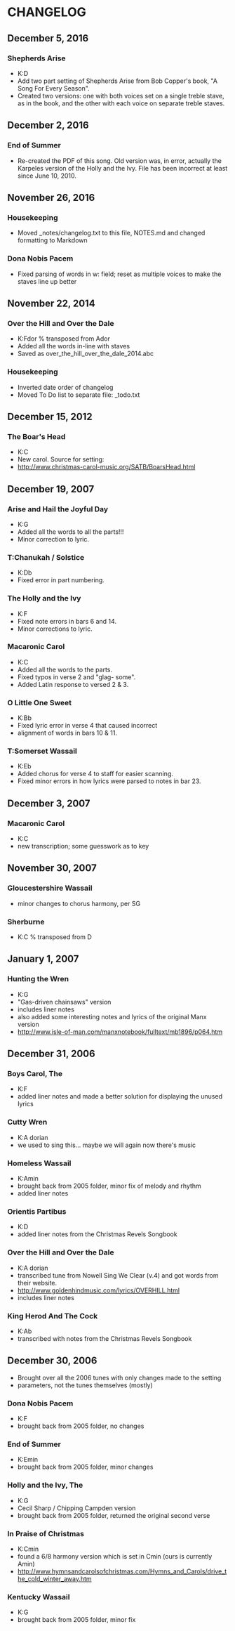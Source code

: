 # CHANGELOG 

## December 5, 2016

### Shepherds Arise

- K:D
- Add two part setting of Shepherds Arise from Bob Copper's book, "A Song For Every Season".
- Created two versions: one with both voices set on a single treble stave, as in the book, and the other with each voice on separate treble staves. 

## December 2, 2016

### End of Summer

- Re-created the PDF of this song. Old version was, in error, actually the Karpeles version of the Holly and the Ivy. File has been incorrect at least since June 10, 2010. 


## November 26, 2016

### Housekeeping

- Moved _notes/changelog.txt to this file, NOTES.md and changed formatting to Markdown

### Dona Nobis Pacem

- Fixed parsing of words in w: field; reset as multiple voices to make the staves line up better


## November 22, 2014

### Over the Hill and Over the Dale

- K:Fdor % transposed from Ador
- Added all the words in-line with staves
- Saved as over_the_hill_over_the_dale_2014.abc

### Housekeeping

- Inverted date order of changelog
- Moved To Do list to separate file: _todo.txt 


## December 15, 2012

### The Boar's Head

- K:C
- New carol. Source for setting:
- http://www.christmas-carol-music.org/SATB/BoarsHead.html


## December 19, 2007

### Arise and Hail the Joyful Day

- K:G
- Added all the words to all the parts!!!
- Minor correction to lyric.

### T:Chanukah / Solstice

- K:Db 
- Fixed error in part numbering.

### The Holly and the Ivy

- K:F 
- Fixed note errors in bars 6 and 14.
- Minor corrections to lyric.

### Macaronic Carol 

- K:C
- Added all the words to the parts.
- Fixed typos in verse 2 and "glag- some".
- Added Latin response to versed 2 & 3.

### O Little One Sweet

- K:Bb
- Fixed lyric error in verse 4 that caused incorrect 
- alignment of words in bars 10 & 11.

### T:Somerset Wassail

- K:Eb
- Added chorus for verse 4 to staff for easier scanning.
- Fixed minor errors in how lyrics were parsed to notes in bar 23.


## December 3, 2007

### Macaronic Carol 

- K:C
- new transcription; some guesswork as to key 


## November 30, 2007

### Gloucestershire Wassail

- minor changes to chorus harmony, per SG

### Sherburne

- K:C % transposed from D


## January 1, 2007

### Hunting the Wren 

- K:G
- "Gas-driven chainsaws" version
- includes liner notes
- also added some interesting notes and lyrics of the original Manx version
- http://www.isle-of-man.com/manxnotebook/fulltext/mb1896/p064.htm


## December 31, 2006

### Boys Carol, The

- K:F
- added liner notes and made a better solution for displaying the unused lyrics

### Cutty Wren

- K:A dorian
- we used to sing this... maybe we will again now there's music

### Homeless Wassail

- K:Amin
- brought back from 2005 folder, minor fix of melody and rhythm
- added liner notes

### Orientis Partibus

- K:D
- added liner notes from the Christmas Revels Songbook

### Over the Hill and Over the Dale

- K:A dorian
- transcribed tune from Nowell Sing We Clear (v.4) and got words from their website. 
- http://www.goldenhindmusic.com/lyrics/OVERHILL.html
- includes liner notes

### King Herod And The Cock 

- K:Ab
- transcribed with notes from the Christmas Revels Songbook


## December 30, 2006

- Brought over all the 2006 tunes with only changes made to the setting 
- parameters, not the tunes themselves (mostly)

### Dona Nobis Pacem

- K:F
- brought back from 2005 folder, no changes

### End of Summer

- K:Emin
- brought back from 2005 folder, minor changes

### Holly and the Ivy, The

- K:G
- Cecil Sharp / Chipping Campden version
- brought back from 2005 folder, returned the original second verse

### In Praise of Christmas

- K:Cmin
- found a 6/8 harmony version which is set in Cmin (ours is currently Amin)
- http://www.hymnsandcarolsofchristmas.com/Hymns_and_Carols/drive_the_cold_winter_away.htm

### Kentucky Wassail

- K:G
- brought back from 2005 folder, minor fix
